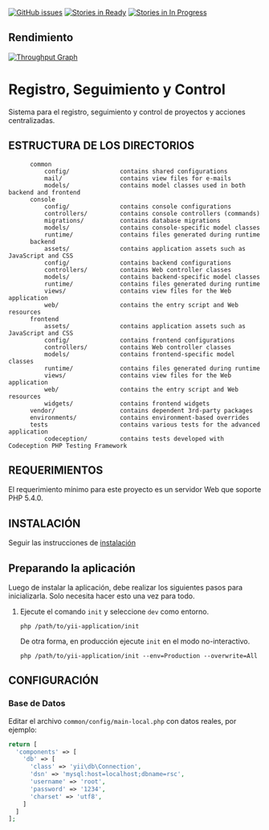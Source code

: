 [![GitHub issues](https://img.shields.io/github/issues/minpppst/rsc.svg)](https://github.com/minpppst/rsc/issues)
[![Stories in Ready](https://badge.waffle.io/minpppst/rsc.png?label=ready&title=Ready)](https://waffle.io/minpppst/rsc)
[![Stories in In Progress](https://badge.waffle.io/minpppst/rsc.png?label=in%20progress&title=In%20Progress)](https://waffle.io/minpppst/rsc)

Rendimiento
-------------------
[![Throughput Graph](https://graphs.waffle.io/minpppst/rsc/throughput.svg)](https://waffle.io/minpppst/rsc/metrics/throughput)

Registro, Seguimiento y Control
============================

Sistema para el registro, seguimiento y control de proyectos y acciones centralizadas.


ESTRUCTURA DE LOS DIRECTORIOS
-------------------

```
      common
          config/              contains shared configurations
          mail/                contains view files for e-mails
          models/              contains model classes used in both backend and frontend
      console
          config/              contains console configurations
          controllers/         contains console controllers (commands)
          migrations/          contains database migrations
          models/              contains console-specific model classes
          runtime/             contains files generated during runtime
      backend
          assets/              contains application assets such as JavaScript and CSS
          config/              contains backend configurations
          controllers/         contains Web controller classes
          models/              contains backend-specific model classes
          runtime/             contains files generated during runtime
          views/               contains view files for the Web application
          web/                 contains the entry script and Web resources
      frontend
          assets/              contains application assets such as JavaScript and CSS
          config/              contains frontend configurations
          controllers/         contains Web controller classes
          models/              contains frontend-specific model classes
          runtime/             contains files generated during runtime
          views/               contains view files for the Web application
          web/                 contains the entry script and Web resources
          widgets/             contains frontend widgets
      vendor/                  contains dependent 3rd-party packages
      environments/            contains environment-based overrides
      tests                    contains various tests for the advanced application
          codeception/         contains tests developed with Codeception PHP Testing Framework
```


REQUERIMIENTOS
------------

El requerimiento mínimo para este proyecto es un servidor Web que soporte PHP 5.4.0.


INSTALACIÓN
------------

Seguir las instrucciones de [instalación](https://github.com/minpppst/rsc/wiki/Instalaci%C3%B3n)

## Preparando la aplicación

Luego de instalar la aplicación, debe realizar los siguientes pasos para inicializarla.
Solo necesita hacer esto una vez para todo.

1. Ejecute el comando `init` y seleccione `dev` como entorno.

   ```
   php /path/to/yii-application/init
   ```

   De otra forma, en producción ejecute `init` en el modo no-interactivo.

   ```
   php /path/to/yii-application/init --env=Production --overwrite=All
   ```



CONFIGURACIÓN
-------------

### Base de Datos

Editar el archivo `common/config/main-local.php` con datos reales, por ejemplo:

```php
return [
  'components' => [
    'db' => [
      'class' => 'yii\db\Connection',
      'dsn' => 'mysql:host=localhost;dbname=rsc',
      'username' => 'root',
      'password' => '1234',
      'charset' => 'utf8',
    ]
  ]    
];
```

